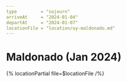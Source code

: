 ```yaml
---
type         = "sojourn"
arriveAt     = "2024-01-04"
departAt     = "2024-01-07"
locationFile = "location/uy-maldonado.md"
---
```


# Maldonado (Jan 2024)

{% locationPartial file=$locationFile /%} 
